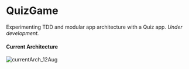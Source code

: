 # QuizGame
 Experimenting TDD and modular app architecture with a Quiz app.
 _Under development._


#### Current Architecture

![currentArch_12Aug](https://github.com/altunog/QuizGame/assets/53496232/bbb9474f-924b-4e1e-8687-72033affc810)
